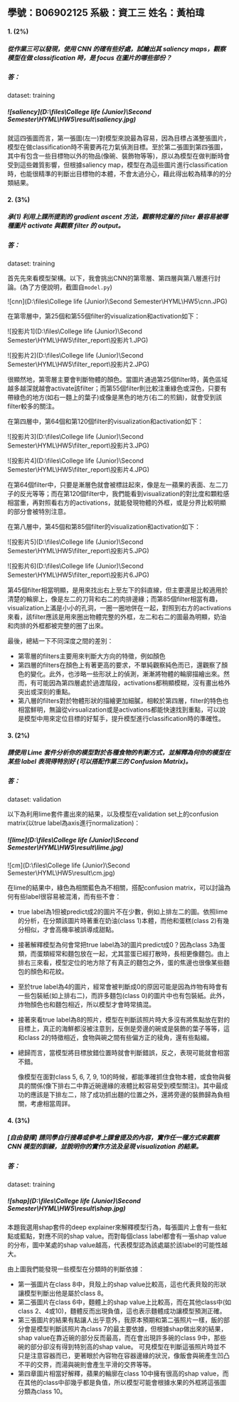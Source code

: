 ## 學號：B06902125 系級：資工三 姓名：黃柏瑋

#### 1. (2%)

##### 從作業三可以發現，使用 CNN 的確有些好處，試繪出其 saliency maps，觀察模型在做 classification 時，是 focus 在圖片的哪些部份？

##### 答：

dataset: training

##### ![saliency](D:\files\College life (Junior)\Second Semester\HYML\HW5\result\saliency.jpg)

就這四張圖而言，第一張圖(左一)對模型來說最為容易，因為目標占滿整張圖片，模型在做classification時不需要再花力氣偵測目標。至於第二張圖到第四張圖，其中有包含一些目標物以外的物品(像碗、裝飾物等等)，原以為模型在做判斷時會受到這些雜質影響，但根據saliency map，模型在為這些圖片進行classification時，也能很精準的判斷出目標物的本體，不會太過分心，藉此得出較為精準的的分類結果。

#### 2. (3%)

##### 承(1) 利用上課所提到的 gradient ascent 方法，觀察特定層的 filter 最容易被哪種圖片 activate 與觀察 filter 的 output。

##### 答：

dataset: training

首先先來看模型架構。以下，我會挑出CNN的第零層、第四層與第八層進行討論。(為了方便說明，截圖自`model.py`)

![cnn](D:\files\College life (Junior)\Second Semester\HYML\HW5\cnn.JPG)

在第零層中，第25個和第55個filter的visualization和activation如下：

![投影片1](D:\files\College life (Junior)\Second Semester\HYML\HW5\filter_report\投影片1.JPG)

![投影片2](D:\files\College life (Junior)\Second Semester\HYML\HW5\filter_report\投影片2.JPG)

很顯然地，第零層主要會判斷物體的顏色。當圖片通過第25個filter時，黃色區域越多越深就越會activate該filter；而第55個filter則比較注重綠色或深色，只要有帶綠色的地方(如右一麵上的葉子)或像是黑色的地方(右二的煎鍋)，就會受到該filter較多的關注。

在第四層中，第64個和第120個filter的visualization和activation如下：

![投影片3](D:\files\College life (Junior)\Second Semester\HYML\HW5\filter_report\投影片3.JPG)

![投影片4](D:\files\College life (Junior)\Second Semester\HYML\HW5\filter_report\投影片4.JPG)

在第64個filter中，只要是漸層色就會被標註起來，像是左一蘋果的表面、左二刀子的反光等等；而在第120個filter中，我們能看到visualization的對比度和顆粒感相當重，再對照看右方的activations，就能發現物體的外框，或是分界比較明顯的部分會被特別注意。

在第八層中，第45個和第85個filter的visualization和activation如下：

![投影片5](D:\files\College life (Junior)\Second Semester\HYML\HW5\filter_report\投影片5.JPG)

![投影片6](D:\files\College life (Junior)\Second Semester\HYML\HW5\filter_report\投影片6.JPG)

第45個filter相當明顯，是用來找出右上至左下的斜直線，但主要還是比較適用於清楚的輪廓上，像是左二的刀背和右二的肉排邊緣；而第85個filter相當有趣，visualization上滿是小小的孔洞，一圈一圈地併在一起，對照到右方的activations來看，該filter應該是用來圈出物體完整的外框，左二和右二的圖最為明顯，奶油和肉排的外框都被完整的圈了出來。

最後，總結一下不同深度之間的差別：

* 第零層的filters主要用來判斷大方向的特徵，例如顏色
* 第四層的filters在顏色上有著更高的要求，不單純觀察純色而已，還觀察了顏色的變化。此外，也涉略一些形狀上的偵測，漸漸將物體的輪廓描繪出來。然而，有可能因為第四層處於過渡階段，activations都稍顯模糊，沒有畫出格外突出或深刻的重點。
* 第八層的filters對於物體形狀的描繪更加細膩，相較於第四層，filter的特色也相當鮮明，無論從virsualization或是activations都能快速找到重點，可以說是模型中用來定位目標的好幫手，提升模型進行classification時的準確性。

#### 3. (2%) 

##### 請使用 Lime 套件分析你的模型對於各種食物的判斷方式，並解釋為何你的模型在某些 label 表現得特別好 (可以搭配作業三的 Confusion Matrix)。

##### 答：

dataset: validation

以下為利用lime套件畫出來的結果，以及模型在validation set上的confusion matrix(以true label為axis進行normalization)：

##### ![lime](D:\files\College life (Junior)\Second Semester\HYML\HW5\result\lime.jpg)

![cm](D:\files\College life (Junior)\Second Semester\HYML\HW5\result\cm.jpg)

在lime的結果中，綠色為相關藍色為不相關，搭配confusion matrix，可以討論為何有些label很容易被混淆，而有些不會：

* true label為1但被predict成2的圖片不在少數，例如上排左二的圖。依照lime的分析，在分類該圖片時著重在奶油(class 1)本體，而他和蛋糕(class 2)有幾分相似，才會高機率被誤導成甜點。

* 接著解釋模型為何會常把true label為3的圖片predict成0？因為class 3為蛋類，而蛋類經常和麵包放在一起，尤其當蛋已經打散時，長相更像麵包。由上排右三來看，模型定位的地方除了有真正的麵包之外，蛋的焦邊也很像某些麵包的顏色和花紋。

* 至於true label為4的圖片，經常會被判斷成0的原因可能是因為炸物有時會有一些包裝紙(如上排右二)，而許多麵包(class 0)的圖片中也有包裝紙。此外，炸物顏色也和麵包相近，所以模型才會時常搞混。

* 接著來看true label為8的照片，模型在判斷該照片時大多沒有將焦點放在對的目標上，真正的海鮮都沒被注意到，反倒是旁邊的碗或是裝飾的葉子等等，這和class 2的特徵相近，食物與碗之間有些偏方正的稜角，還有些點綴。

* 總歸而言，當模型將目標放錯位置時就會判斷錯誤，反之，表現可能就會相當不錯。

  像模型在面對class 5, 6, 7, 9, 10的時候，都能準確抓住食物本體，或食物與餐具的關係(像下排右二中靠近碗邊緣的液體比較容易受到模型關注)。其中最成功的應該是下排左二，除了成功抓出麵的位置之外，還將旁邊的裝飾歸為負相關，考慮相當周詳。

#### 4. (3%)

##### [自由發揮] 請同學自行搜尋或參考上課曾提及的內容，實作任一種方式來觀察 CNN 模型的訓練，並說明你的實作方法及呈現 visualization 的結果。

##### 答：

dataset: training

##### ![shap](D:\files\College life (Junior)\Second Semester\HYML\HW5\result\shap.jpg)

本題我選用shap套件的deep explainer來解釋模型行為，每張圖片上會有一些紅點或藍點，對應不同的shap value。而對每個class label都會有一張shap value的分布，圖中某處的shap value越高，代表模型認為該處屬於該label的可能性越大。

由上圖我們能發現一些模型在分類時的判斷依據：

* 第一張圖片在class 8中，貝殼上的shap value比較高，這也代表貝殼的形狀讓模型判斷出他是屬於class 8。
* 第二張圖片在class 6中，麵體上的shap value上比較高，而在其他class中(如class 2、4或10)，麵體反而出現負值，這也表示麵體成功讓模型預測正確。
* 第三張圖片的結果有點讓人出乎意外，我原本預期和第二張照片一樣，飯的部分會是模型判斷該照片為class 7的最主要依據，但根據shap做出來的結果，shap value在靠近碗的部分反而最高，而在會出現許多碗的class 9中，那些碗的部分卻沒有得到特別高的shap value。
  可見模型在判斷這張照片時並不只是注意容器而已，更著眼於內容物在容器邊緣的狀況，像飯會與碗產生凹凸不平的交界，而湯與碗則會產生平滑的交界等等。
* 第四章圖片相當好解釋，蘋果的輪廓在class 10中擁有很高的shap value，而在其他的class中卻幾乎都是負值，所以模型可能會根據水果的外框將這張圖分類為class 10。